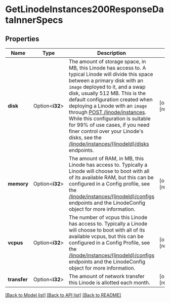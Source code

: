 # GetLinodeInstances200ResponseDataInnerSpecs

## Properties

Name | Type | Description | Notes
------------ | ------------- | ------------- | -------------
**disk** | Option<**i32**> | The amount of storage space, in MB, this Linode has access to. A typical Linode will divide this space between a primary disk with an `image` deployed to it, and a swap disk, usually 512 MB. This is the default configuration created when deploying a Linode with an `image` through [POST /linode/instances](/docs/api/linode-instances/#linode-create). While this configuration is suitable for 99% of use cases, if you need finer control over your Linode's disks, see the [/linode/instances/{linodeId}/disks](/docs/api/linode-instances/#disks-list) endpoints.  | [optional][readonly]
**memory** | Option<**i32**> | The amount of RAM, in MB, this Linode has access to. Typically a Linode will choose to boot with all of its available RAM, but this can be configured in a Config profile, see the [/linode/instances/{linodeId}/configs](/docs/api/linode-instances/#configuration-profiles-list) endpoints and the LinodeConfig object for more information.  | [optional][readonly]
**vcpus** | Option<**i32**> | The number of vcpus this Linode has access to. Typically a Linode will choose to boot with all of its available vcpus, but this can be configured in a Config Profile, see the [/linode/instances/{linodeId}/configs](/docs/api/linode-instances/#configuration-profiles-list) endpoints and the LinodeConfig object for more information.  | [optional][readonly]
**transfer** | Option<**i32**> | The amount of network transfer this Linode is allotted each month. | [optional][readonly]

[[Back to Model list]](../README.md#documentation-for-models) [[Back to API list]](../README.md#documentation-for-api-endpoints) [[Back to README]](../README.md)


